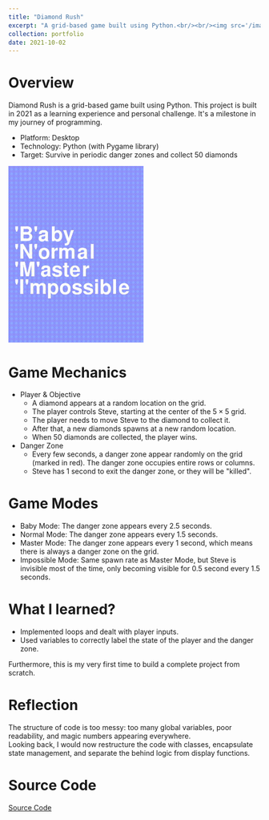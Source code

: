 ```yaml
---
title: "Diamond Rush"
excerpt: "A grid-based game built using Python.<br/><br/><img src='/images/portfolio/diamond_rush_cover.png'>"
collection: portfolio
date: 2021-10-02
---
```


# Overview

Diamond Rush is a grid-based game built using Python. This project is built in 2021 as a learning experience and personal challenge. It's a milestone in my journey of programming.

- Platform: Desktop
- Technology: Python (with Pygame library)
- Target: Survive in periodic danger zones and collect $50$ diamonds

<img src="/images/portfolio/diamond_rush.gif" width="270"/>

# Game Mechanics

- Player & Objective
  - A diamond appears at a random location on the grid.
  - The player controls Steve, starting at the center of the $5 \times 5$ grid.
  - The player needs to move Steve to the diamond to collect it.
  - After that, a new diamonds spawns at a new random location.
  - When $50$ diamonds are collected, the player wins.
- Danger Zone
  - Every few seconds, a danger zone appear randomly on the grid (marked in red). The danger zone occupies entire rows or columns.
  - Steve has $1$ second to exit the danger zone, or they will be "killed".

# Game Modes

- Baby Mode: The danger zone appears every $2.5$ seconds.
- Normal Mode: The danger zone appears every $1.5$ seconds.
- Master Mode: The danger zone appears every $1$ second, which means there is always a danger zone on the grid.
- Impossible Mode: Same spawn rate as Master Mode, but Steve is invisible most of the time, only becoming visible for $0.5$ second every $1.5$ seconds.

# What I learned?

- Implemented loops and dealt with player inputs.
- Used variables to correctly label the state of the player and the danger zone.

Furthermore, this is my very first time to build a complete project from scratch.

# Reflection

The structure of code is too messy: too many global variables, poor readability, and magic numbers appearing everywhere.  
Looking back, I would now restructure the code with classes, encapsulate state management, and separate the behind logic from display functions.

# Source Code

[Source Code](https://github.com/August-Light/DiamondRush)